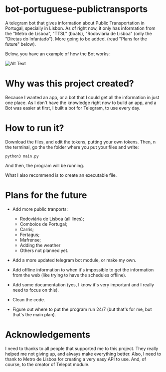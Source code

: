 # bot-portuguese-publictransports
A telegram bot that gives information about Public Transportation in Portugal, specially in Lisbon. 
As of right now, it only has information from the "Metro de Lisboa", "TTSL" (boats), "Rodoviária de Lisboa" (only the "Diretas do Infantado"). More going to be added. (read "Plans for the future" below).

Below, you have an example of how the Bot works:

![Alt Text](https://media.giphy.com/media/YnGoodK3UjaUXNKqyv/giphy.gif)

# Why was this project created?
Because I wanted an app, or a bot that I could get all the information in just one place. As I don't have the knowledge right now to build an app, and a Bot was easier at first, I built a bot for Telegram, to use every day.

# How to run it?
Download the files, and edit the tokens, putting your own tokens. 
Then, n the terminal, go the the folder where you put your files and write:

```
python3 main.py
```
And then, the program will be running.

What I also recommend is to create an executable file. 

# Plans for the future
* Add more public tranports:
  * Rodoviária de Lisboa (all lines);
  * Comboios de Portugal;
  * Carris;
  * Fertagus;
  * Mafrense;
  * Adding the weather
  * Others not planned yet.

* Add a more updated telegram bot module, or make my own.

* Add offline information to when it's impossible to get the information from the web (like trying to have the schedules offline).

* Add some documentation (yes, I know it's very important and I really need to focus on this).

* Clean the code.

* Figure out where to put the program run 24/7 (but that's for me, but that's the main plan).

# Acknowledgements
I need to thanks to all people that supported me to this project. They really helped me not giving up, and always make everything better.
Also, I need to thank to Metro de Lisboa for creating a very easy API to use. And, of course, to the creator of Telepot module. 
